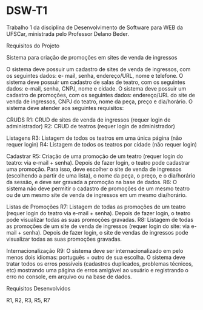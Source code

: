# DSW-T1

Trabalho 1 da disciplina de Desenvolvimento de Software para WEB da UFSCar, ministrada pelo Professor Delano Beder.

Requisitos do Projeto

Sistema para criação de promoções em sites de venda de ingressos

O sistema deve possuir um cadastro de sites de venda de ingressos, com os seguintes dados: e- mail, senha, endereço/URL, nome e telefone. O sistema deve possuir um cadastro de salas de teatro, com os seguintes dados: e-mail, senha, CNPJ, nome e cidade. O sistema deve possuir um cadastro de promoções, com os seguintes dados: endereço/URL do site de venda de ingressos, CNPJ do teatro, nome da peça, preço e dia/horário. O sistema deve atender aos seguintes requisitos:

CRUDS R1: CRUD de sites de venda de ingressos (requer login de administrador) R2: CRUD de teatros (requer login de administrador)

Listagens R3: Listagem de todos os teatros em uma única página (não requer login) R4: Listagem de todos os teatros por cidade (não requer login)

Cadastrar R5: Criação de uma promoção de um teatro (requer login do teatro: via e-mail + senha). Depois de fazer login, o teatro pode cadastrar uma promoção. Para isso, deve escolher o site de venda de ingressos (escolhendo a partir de uma lista), o nome da peça, o preço, e o dia/horário da sessão, e deve ser gravada a promoção na base de dados. R6: O sistema não deve permitir o cadastro de promoções de um mesmo teatro ou de um mesmo site de venda de ingressos em um mesmo dia/horário.

Listas de Promoções R7: Listagem de todas as promoções de um teatro (requer login do teatro via e-mail + senha). Depois de fazer login, o teatro pode visualizar todas as suas promoções gravadas. R8: Listagem de todas as promoções de um site de venda de ingressos (requer login do site: via e-mail + senha). Depois de fazer login, o site de vendas de ingressos pode visualizar todas as suas promoções gravadas.

Internacionalização R9: O sistema deve ser internacionalizado em pelo menos dois idiomas: português + outro de sua escolha. O sistema deve tratar todos os erros possíveis (cadastros duplicados, problemas técnicos, etc) mostrando uma página de erros amigável ao usuário e registrando o erro no console, em arquivo ou na base de dados.

Requisitos Desenvolvidos

R1, R2, R3, R5, R7
